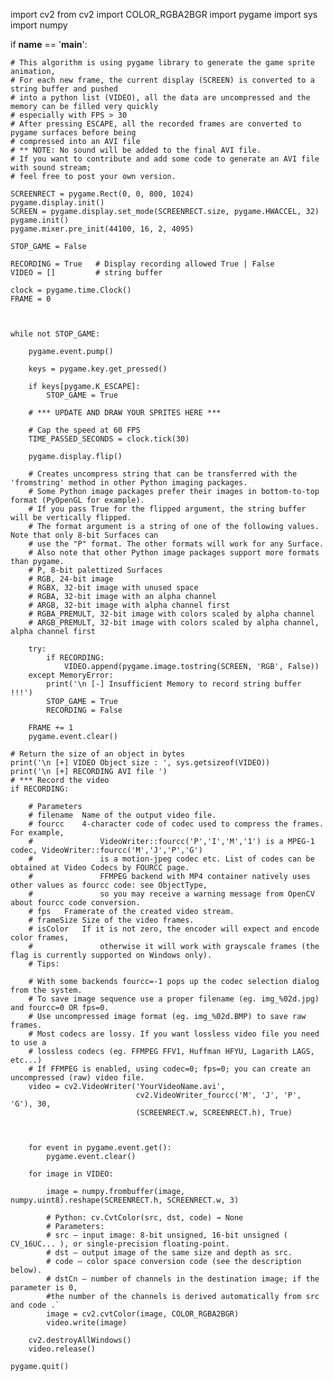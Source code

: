 import cv2
from cv2 import COLOR_RGBA2BGR
import pygame
import sys
import numpy

if __name__ == '__main__':

    # This algorithm is using pygame library to generate the game sprite animation,
    # For each new frame, the current display (SCREEN) is converted to a string buffer and pushed
    # into a python list (VIDEO), all the data are uncompressed and the memory can be filled very quickly
    # especially with FPS > 30 
    # After pressing ESCAPE, all the recorded frames are converted to pygame surfaces before being
    # compressed into an AVI file
    # ** NOTE: No sound will be added to the final AVI file.
    # If you want to contribute and add some code to generate an AVI file with sound stream;
    # feel free to post your own version.

    SCREENRECT = pygame.Rect(0, 0, 800, 1024)
    pygame.display.init()
    SCREEN = pygame.display.set_mode(SCREENRECT.size, pygame.HWACCEL, 32)
    pygame.init()
    pygame.mixer.pre_init(44100, 16, 2, 4095)

    STOP_GAME = False

    RECORDING = True   # Display recording allowed True | False
    VIDEO = []         # string buffer

    clock = pygame.time.Clock()
    FRAME = 0
    
    

    while not STOP_GAME:

        pygame.event.pump()

        keys = pygame.key.get_pressed()

        if keys[pygame.K_ESCAPE]:
            STOP_GAME = True

        # *** UPDATE AND DRAW YOUR SPRITES HERE ***

        # Cap the speed at 60 FPS
        TIME_PASSED_SECONDS = clock.tick(30)

        pygame.display.flip()
      
        # Creates uncompress string that can be transferred with the 'fromstring' method in other Python imaging packages.
        # Some Python image packages prefer their images in bottom-to-top format (PyOpenGL for example).
        # If you pass True for the flipped argument, the string buffer will be vertically flipped.
        # The format argument is a string of one of the following values. Note that only 8-bit Surfaces can
        # use the "P" format. The other formats will work for any Surface.
        # Also note that other Python image packages support more formats than pygame.
        # P, 8-bit palettized Surfaces
        # RGB, 24-bit image
        # RGBX, 32-bit image with unused space
        # RGBA, 32-bit image with an alpha channel
        # ARGB, 32-bit image with alpha channel first
        # RGBA_PREMULT, 32-bit image with colors scaled by alpha channel
        # ARGB_PREMULT, 32-bit image with colors scaled by alpha channel, alpha channel first

        try:
            if RECORDING:
                VIDEO.append(pygame.image.tostring(SCREEN, 'RGB', False))
        except MemoryError:
            print('\n [-] Insufficient Memory to record string buffer !!!')      
            STOP_GAME = True
            RECORDING = False 
              
        FRAME += 1
        pygame.event.clear()

    # Return the size of an object in bytes
    print('\n [+] VIDEO Object size : ', sys.getsizeof(VIDEO)) 
    print('\n [+] RECORDING AVI file ')
    # *** Record the video
    if RECORDING:

        # Parameters
        # filename	Name of the output video file.
        # fourcc	4-character code of codec used to compress the frames. For example,
        #               VideoWriter::fourcc('P','I','M','1') is a MPEG-1 codec, VideoWriter::fourcc('M','J','P','G')
        #               is a motion-jpeg codec etc. List of codes can be obtained at Video Codecs by FOURCC page.
        #               FFMPEG backend with MP4 container natively uses other values as fourcc code: see ObjectType,
        #               so you may receive a warning message from OpenCV about fourcc code conversion.
        # fps	Framerate of the created video stream.
        # frameSize	Size of the video frames.
        # isColor	If it is not zero, the encoder will expect and encode color frames,
        #               otherwise it will work with grayscale frames (the flag is currently supported on Windows only).
        # Tips:

        # With some backends fourcc=-1 pops up the codec selection dialog from the system.
        # To save image sequence use a proper filename (eg. img_%02d.jpg) and fourcc=0 OR fps=0.
        # Use uncompressed image format (eg. img_%02d.BMP) to save raw frames.
        # Most codecs are lossy. If you want lossless video file you need to use a
        # lossless codecs (eg. FFMPEG FFV1, Huffman HFYU, Lagarith LAGS, etc...)
        # If FFMPEG is enabled, using codec=0; fps=0; you can create an uncompressed (raw) video file.
        video = cv2.VideoWriter('YourVideoName.avi',
                                cv2.VideoWriter_fourcc('M', 'J', 'P', 'G'), 30,
                                (SCREENRECT.w, SCREENRECT.h), True)
                                
                                

        for event in pygame.event.get():
            pygame.event.clear()

        for image in VIDEO:
            
            image = numpy.frombuffer(image, numpy.uint8).reshape(SCREENRECT.h, SCREENRECT.w, 3)

            # Python: cv.CvtColor(src, dst, code) → None
            # Parameters:	
            # src – input image: 8-bit unsigned, 16-bit unsigned ( CV_16UC... ), or single-precision floating-point.
            # dst – output image of the same size and depth as src.
            # code – color space conversion code (see the description below).
            # dstCn – number of channels in the destination image; if the parameter is 0,
            #the number of the channels is derived automatically from src and code .`
            image = cv2.cvtColor(image, COLOR_RGBA2BGR)
            video.write(image)

        cv2.destroyAllWindows()
        video.release()
        
    pygame.quit()
    
